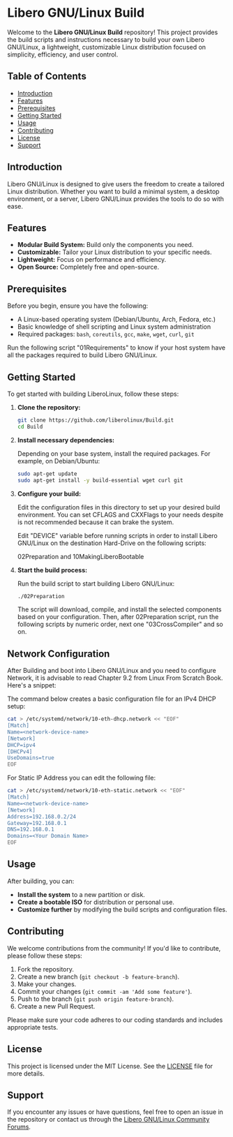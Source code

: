 # Libero GNU/Linux Build

Welcome to the **Libero GNU/Linux Build** repository! This project provides the build scripts and instructions necessary to build your own Libero GNU/Linux, a lightweight, customizable Linux distribution focused on simplicity, efficiency, and user control.

## Table of Contents

- [Introduction](#introduction)
- [Features](#features)
- [Prerequisites](#prerequisites)
- [Getting Started](#getting-started)
- [Usage](#usage)
- [Contributing](#contributing)
- [License](#license)
- [Support](#support)

## Introduction

Libero GNU/Linux is designed to give users the freedom to create a tailored Linux distribution. Whether you want to build a minimal system, a desktop environment, or a server, Libero GNU/Linux provides the tools to do so with ease.

## Features

- **Modular Build System:** Build only the components you need.
- **Customizable:** Tailor your Linux distribution to your specific needs.
- **Lightweight:** Focus on performance and efficiency.
- **Open Source:** Completely free and open-source.

## Prerequisites

Before you begin, ensure you have the following:

- A Linux-based operating system (Debian/Ubuntu, Arch, Fedora, etc.)
- Basic knowledge of shell scripting and Linux system administration
- Required packages: `bash`, `coreutils`, `gcc`, `make`, `wget`, `curl`, `git`

Run the following script "01Requirements" to know if your host system have all the packages required to build Libero GNU/Linux.

## Getting Started

To get started with building LiberoLinux, follow these steps:

1. **Clone the repository:**

   ```bash
   git clone https://github.com/liberolinux/Build.git
   cd Build
   ```

2. **Install necessary dependencies:**

   Depending on your base system, install the required packages. For example, on Debian/Ubuntu:

   ```bash
   sudo apt-get update
   sudo apt-get install -y build-essential wget curl git
   ```

3. **Configure your build:**

   Edit the configuration files in this directory to set up your desired build environment.
   You can set CFLAGS and CXXFlags to your needs despite is not recommended because it can brake the system.

   Edit "DEVICE" variable before running scripts in order to install Libero GNU/Linux on the destination Hard-Drive on the following scripts:

   02Preparation and 10MakingLiberoBootable

5. **Start the build process:**

   Run the build script to start building Libero GNU/Linux:

   ```bash
   ./02Preparation
   ```

   The script will download, compile, and install the selected components based on your configuration.
   Then, after 02Preparation script, run the following scripts by numeric order, next one "03CrossCompiler" and so on.

## Network Configuration

After Building and boot into Libero GNU/Linux and you need to configure Network, it is advisable to read Chapter 9.2 from Linux From Scratch Book.
Here's a snippet:

The command below creates a basic configuration file for an IPv4 DHCP setup:

```bash
cat > /etc/systemd/network/10-eth-dhcp.network << "EOF"
[Match]
Name=<network-device-name>
[Network]
DHCP=ipv4
[DHCPv4]
UseDomains=true
EOF
```

For Static IP Address you can edit the following file:

```bash
cat > /etc/systemd/network/10-eth-static.network << "EOF"
[Match]
Name=<network-device-name>
[Network]
Address=192.168.0.2/24
Gateway=192.168.0.1
DNS=192.168.0.1
Domains=<Your Domain Name>
EOF
```

## Usage

After building, you can:

- **Install the system** to a new partition or disk.
- **Create a bootable ISO** for distribution or personal use.
- **Customize further** by modifying the build scripts and configuration files.

## Contributing

We welcome contributions from the community! If you'd like to contribute, please follow these steps:

1. Fork the repository.
2. Create a new branch (`git checkout -b feature-branch`).
3. Make your changes.
4. Commit your changes (`git commit -am 'Add some feature'`).
5. Push to the branch (`git push origin feature-branch`).
6. Create a new Pull Request.

Please make sure your code adheres to our coding standards and includes appropriate tests.

## License

This project is licensed under the MIT License. See the [LICENSE](LICENSE) file for more details.

## Support

If you encounter any issues or have questions, feel free to open an issue in the repository or contact us through the [Libero GNU/Linux Community Forums](https://libero.eu.org/community).
